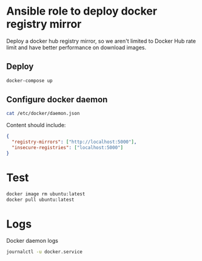 # Ansible role to deploy docker registry mirror

Deploy a docker hub registry mirror, so we aren't limited to Docker Hub rate limit and have better
performance on download images.

## Deploy
```bash
docker-compose up
```

## Configure docker daemon
```bash
cat /etc/docker/daemon.json
```

Content should include:

```json
{
  "registry-mirrors": ["http://localhost:5000"],
  "insecure-registries": ["localhost:5000"]
}
```

# Test
```bash
docker image rm ubuntu:latest
docker pull ubuntu:latest
```

# Logs
Docker daemon logs

```bash
journalctl -u docker.service
```